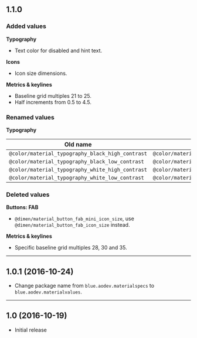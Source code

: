 
## 1.1.0

### Added values

**Typography**

- Text color for disabled and hint text.

**Icons**

- Icon size dimensions.

**Metrics & keylines**

- Baseline grid multiples 21 to 25.
- Half increments from 0.5 to 4.5.

### Renamed values

**Typography**

| Old name | New name |
| -------- | -------- |
| `@color/material_typography_black_high_contrast` | `@color/material_typography_primary_text_color_dark`    |
| `@color/material_typography_black_low_contrast`  | `@color/material_typography_secondary_text_color_dark`  |
| `@color/material_typography_white_high_contrast` | `@color/material_typography_primary_text_color_light`   |
| `@color/material_typography_white_low_contrast`  | `@color/material_typography_secondary_text_color_light` |

### Deleted values

**Buttons: FAB**

- `@dimen/material_button_fab_mini_icon_size`, use `@dimen/material_button_fab_icon_size` instead.

**Metrics & keylines**

- Specific baseline grid multiples 28, 30 and 35.


----

## 1.0.1 (2016-10-24)

- Change package name from `blue.aodev.materialspecs` to `blue.aodev.materialvalues`.

----

## 1.0 (2016-10-19)

- Initial release

